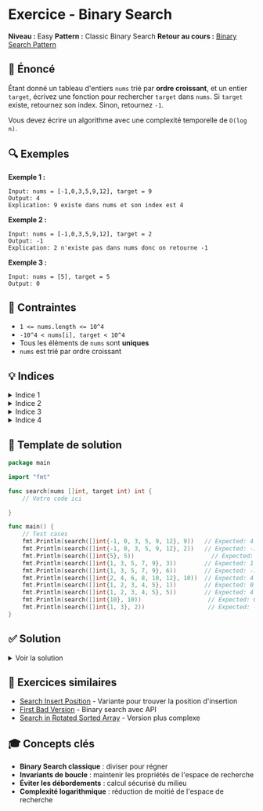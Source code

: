 # Exercice - Binary Search

**Niveau :** Easy
**Pattern :** Classic Binary Search
**Retour au cours :** [Binary Search Pattern](../../courses/03-binary-search.md)

## 📝 Énoncé

Étant donné un tableau d'entiers `nums` trié par **ordre croissant**, et un entier `target`, écrivez une fonction pour rechercher `target` dans `nums`. Si `target` existe, retournez son index. Sinon, retournez `-1`.

Vous devez écrire un algorithme avec une complexité temporelle de `O(log n)`.

## 🔍 Exemples

**Exemple 1 :**
```
Input: nums = [-1,0,3,5,9,12], target = 9
Output: 4
Explication: 9 existe dans nums et son index est 4
```

**Exemple 2 :**
```
Input: nums = [-1,0,3,5,9,12], target = 2
Output: -1
Explication: 2 n'existe pas dans nums donc on retourne -1
```

**Exemple 3 :**
```
Input: nums = [5], target = 5
Output: 0
```

## 🎯 Contraintes

- `1 <= nums.length <= 10^4`
- `-10^4 < nums[i], target < 10^4`
- Tous les éléments de `nums` sont **uniques**
- `nums` est trié par ordre croissant

## 💡 Indices

<details>
<summary>Indice 1</summary>

C'est l'implémentation classique de la recherche binaire. Divisez l'espace de recherche en deux à chaque itération.

</details>

<details>
<summary>Indice 2</summary>

Utilisez deux pointeurs `left` et `right` pour définir les limites de votre espace de recherche.

</details>

<details>
<summary>Indice 3</summary>

À chaque étape, calculez `mid = left + (right - left) / 2` pour éviter les débordements d'entiers.

</details>

<details>
<summary>Indice 4</summary>

Si `nums[mid] == target`, vous avez trouvé ! Si `nums[mid] < target`, cherchez à droite. Sinon, cherchez à gauche.

</details>

## 🔨 Template de solution

```go
package main

import "fmt"

func search(nums []int, target int) int {
    // Votre code ici

}

func main() {
    // Test cases
    fmt.Println(search([]int{-1, 0, 3, 5, 9, 12}, 9))   // Expected: 4
    fmt.Println(search([]int{-1, 0, 3, 5, 9, 12}, 2))   // Expected: -1
    fmt.Println(search([]int{5}, 5))                      // Expected: 0
    fmt.Println(search([]int{1, 3, 5, 7, 9}, 3))        // Expected: 1
    fmt.Println(search([]int{1, 3, 5, 7, 9}, 6))        // Expected: -1
    fmt.Println(search([]int{2, 4, 6, 8, 10, 12}, 10))  // Expected: 4
    fmt.Println(search([]int{1, 2, 3, 4, 5}, 1))        // Expected: 0
    fmt.Println(search([]int{1, 2, 3, 4, 5}, 5))        // Expected: 4
    fmt.Println(search([]int{10}, 10))                   // Expected: 0
    fmt.Println(search([]int{1, 3}, 2))                  // Expected: -1
}
```

## ✅ Solution

<details>
<summary>Voir la solution</summary>

```go
func search(nums []int, target int) int {
    left, right := 0, len(nums)-1

    for left <= right {
        mid := left + (right-left)/2

        if nums[mid] == target {
            return mid
        } else if nums[mid] < target {
            // target est dans la moitié droite
            left = mid + 1
        } else {
            // target est dans la moitié gauche
            right = mid - 1
        }
    }

    // target non trouvé
    return -1
}
```

**Explication détaillée :**

1. **Initialisation :** `left = 0`, `right = len(nums) - 1`
   - Définit l'espace de recherche initial

2. **Boucle de recherche :** Continue tant que `left <= right`
   - L'espace de recherche contient au moins un élément

3. **Calcul du milieu :** `mid = left + (right - left) / 2`
   - Évite les débordements d'entiers comparé à `(left + right) / 2`

4. **Comparaison avec target :**
   - Si `nums[mid] == target` → trouvé, retourner `mid`
   - Si `nums[mid] < target` → chercher dans la moitié droite
   - Si `nums[mid] > target` → chercher dans la moitié gauche

5. **Sortie de boucle :** Si `left > right`, l'élément n'existe pas

**Complexité :**
- Temps : O(log n) - divise l'espace de recherche par 2 à chaque itération
- Espace : O(1) - utilise seulement quelques variables

**Points clés :**
- Template classique de binary search
- Attention à la condition de boucle `left <= right`
- Utilisation de `left + (right - left) / 2` pour éviter les débordements

</details>

## 🚀 Exercices similaires

- [Search Insert Position](search-insert.md) - Variante pour trouver la position d'insertion
- [First Bad Version](first-bad-version.md) - Binary search avec API
- [Search in Rotated Sorted Array](../medium/search-rotated.md) - Version plus complexe

## 🎓 Concepts clés

- **Binary Search classique** : diviser pour régner
- **Invariants de boucle** : maintenir les propriétés de l'espace de recherche
- **Éviter les débordements** : calcul sécurisé du milieu
- **Complexité logarithmique** : réduction de moitié de l'espace de recherche